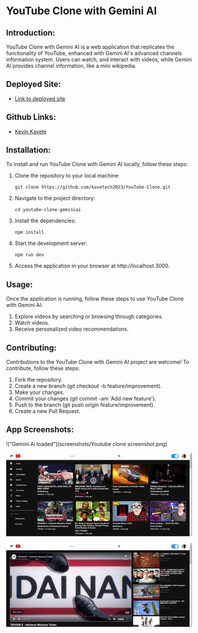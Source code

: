 # YouTube Clone with Gemini AI

## Introduction:

YouTube Clone with Gemini AI is a web application that replicates the functionality of YouTube, enhanced with Gemini AI's advanced channels information system. Users can watch, and interact with videos, while Gemini AI provides channel information, like a mini wikipedia.

## Deployed Site:

-  [Link to deployed site](https://youtube-clone-x-gemini-ai.vercel.app/)

## Github Links:

- [Kevin Kavete](https://github.com/kavetech2023)

## Installation:

To install and run YouTube Clone with Gemini AI locally, follow these steps:

1. Clone the repository to your local machine:
    ```
    git clone https://github.com/kavetech2023/YouTube-Clone.git
    ```

2. Navigate to the project directory:
    ```
    cd youtube-clone-geminiai
    ```

3. Install the dependencies:
    ```
    npm install
    ```

4. Start the development server:
    ```
    npm run dev
    ```

5. Access the application in your browser at http://localhost:3000.

## Usage:

Once the application is running, follow these steps to use YouTube Clone with Gemini AI:

1. Explore videos by searching or browsing through categories.
2. Watch videos.
4. Receive personalized video recommendations.

## Contributing:

Contributions to the YouTube Clone with Gemini AI project are welcome! To contribute, follow these steps:

1. Fork the repository.
2. Create a new branch (git checkout -b feature/improvement).
3. Make your changes.
4. Commit your changes (git commit -am 'Add new feature').
5. Push to the branch (git push origin feature/improvement).
6. Create a new Pull Request.

## App Screenshots:

!["Gemini Ai loaded"](screenshots/Youtube clone screenshot.png)

!["Darkmode screenshot"](screenshots/darkmode-screen-shot.png)

!["Single video screenshot"](screenshots/single_video_page_screenshot.png)

